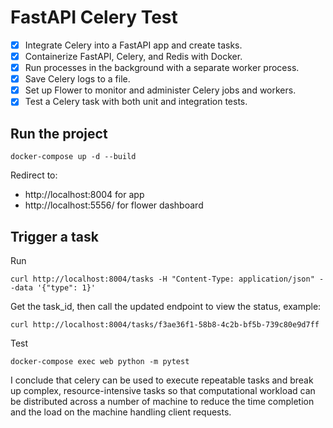 # FastAPI Celery Test

-[x] Integrate Celery into a FastAPI app and create tasks.
-[x] Containerize FastAPI, Celery, and Redis with Docker.
-[x] Run processes in the background with a separate worker process.
-[x] Save Celery logs to a file.
-[x] Set up Flower to monitor and administer Celery jobs and workers.
-[x] Test a Celery task with both unit and integration tests.

## Run the project
```
docker-compose up -d --build
```

Redirect to:
- http://localhost:8004 for app
- http://localhost:5556/ for flower dashboard

## Trigger a task
Run
```
curl http://localhost:8004/tasks -H "Content-Type: application/json" --data '{"type": 1}'
```
Get the task_id, then call the updated endpoint to view the status, example:
```
curl http://localhost:8004/tasks/f3ae36f1-58b8-4c2b-bf5b-739c80e9d7ff
```

Test
```
docker-compose exec web python -m pytest
```

I conclude that celery can be used to execute repeatable tasks and break up complex, resource-intensive tasks so that computational workload can be distributed across a number of machine to reduce the time completion and the load on the machine handling client requests.